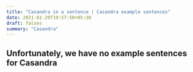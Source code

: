 ```yaml
---
title: "Casandra in a sentence | Casandra example sentences"
date: 2021-01-20T19:57:50+05:30
draft: falses
summary: "Casandra"
---
```

## Unfortunately, we have no example sentences for Casandra                 
